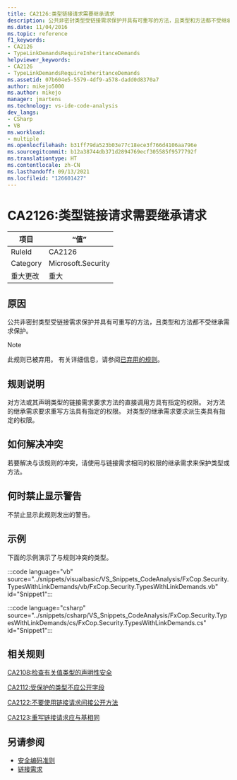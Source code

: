 ```yaml
---
title: CA2126:类型链接请求需要继承请求
description: 公共非密封类型受链接需求保护并具有可重写的方法，且类型和方法都不受继承需求保护。
ms.date: 11/04/2016
ms.topic: reference
f1_keywords:
- CA2126
- TypeLinkDemandsRequireInheritanceDemands
helpviewer_keywords:
- CA2126
- TypeLinkDemandsRequireInheritanceDemands
ms.assetid: 07b604e5-5579-4df9-a578-dadd0d8370a7
author: mikejo5000
ms.author: mikejo
manager: jmartens
ms.technology: vs-ide-code-analysis
dev_langs:
- CSharp
- VB
ms.workload:
- multiple
ms.openlocfilehash: b31ff79da523b03e77c18ece3f766d4106aa796e
ms.sourcegitcommit: b12a38744db371d2894769ecf305585f9577792f
ms.translationtype: HT
ms.contentlocale: zh-CN
ms.lasthandoff: 09/13/2021
ms.locfileid: "126601427"
---
```

# <a name="ca2126-type-link-demands-require-inheritance-demands"></a>CA2126:类型链接请求需要继承请求

|项目|“值”|
|-|-|
|RuleId|CA2126|
|Category|Microsoft.Security|
|重大更改|重大|

## <a name="cause"></a>原因
公共非密封类型受链接需求保护并具有可重写的方法，且类型和方法都不受继承需求保护。

> [!NOTE]
> 此规则已被弃用。 有关详细信息，请参阅[已弃用的规则](fxcop-unported-deprecated-rules.md)。

## <a name="rule-description"></a>规则说明
对方法或其声明类型的链接需求要求方法的直接调用方具有指定的权限。 对方法的继承需求要求重写方法具有指定的权限。 对类型的继承需求要求派生类具有指定的权限。

## <a name="how-to-fix-violations"></a>如何解决冲突
若要解决与该规则的冲突，请使用与链接需求相同的权限的继承需求来保护类型或方法。

## <a name="when-to-suppress-warnings"></a>何时禁止显示警告
不禁止显示此规则发出的警告。

## <a name="example"></a>示例
下面的示例演示了与规则冲突的类型。

:::code language="vb" source="../snippets/visualbasic/VS_Snippets_CodeAnalysis/FxCop.Security.TypesWithLinkDemands/vb/FxCop.Security.TypesWithLinkDemands.vb" id="Snippet1":::

:::code language="csharp" source="../snippets/csharp/VS_Snippets_CodeAnalysis/FxCop.Security.TypesWithLinkDemands/cs/FxCop.Security.TypesWithLinkDemands.cs" id="Snippet1":::

## <a name="related-rules"></a>相关规则
[CA2108:检查有关值类型的声明性安全](../code-quality/ca2108.md)

[CA2112:受保护的类型不应公开字段](../code-quality/ca2112.md)

[CA2122:不要使用链接请求间接公开方法](../code-quality/ca2122.md)

[CA2123:重写链接请求应与基相同](../code-quality/ca2123.md)

## <a name="see-also"></a>另请参阅

- [安全编码准则](/dotnet/standard/security/secure-coding-guidelines)
- [链接需求](/dotnet/framework/misc/link-demands)
